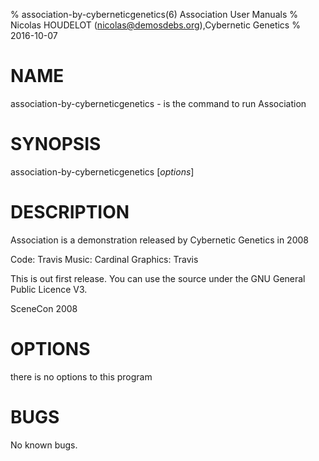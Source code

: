 % association-by-cyberneticgenetics(6) Association User Manuals
% Nicolas HOUDELOT (nicolas@demosdebs.org),Cybernetic Genetics
% 2016-10-07

# NAME
association-by-cyberneticgenetics - is the command to run Association 

# SYNOPSIS
association-by-cyberneticgenetics [*options*]

# DESCRIPTION
Association is a demonstration released by Cybernetic Genetics in 2008

Code: Travis
Music: Cardinal
Graphics: Travis

This is out first release.
You can use the source under 
the GNU General Public Licence V3.

SceneCon 2008

# OPTIONS
there is no options to this program

# BUGS
No known bugs.
